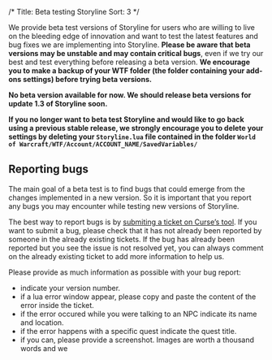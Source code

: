 /*
Title: Beta testing Storyline
Sort: 3
*/

We provide beta test versions of Storyline for users who are willing to live on the bleeding edge of innovation and want to test the latest features and bug fixes we are implementing into Storyline. **Please be aware that beta versions may be unstable and may contain critical bugs**, even if we try our best and test everything before releasing a beta version. **We encourage you to make a backup of your WTF folder (the folder containing your add-ons settings) before trying beta versions.**

**No beta version available for now. We should release beta versions for update 1.3 of Storyline soon.**

**If you no longer want to beta test Storyline and would like to go back using a previous stable release, we strongly encourage you to delete your settings by deleting your `Storyline.lua` file contained in the folder `World of Warcraft/WTF/Account/ACCOUNT_NAME/SavedVariables/`**

## Reporting bugs

The main goal of a beta test is to find bugs that could emerge from the changes implemented in a new version. So it is important that you report any bugs you may encounter while testing new versions of Storyline.

The best way to report bugs is by [submiting a ticket on Curse’s tool](http://wow.curseforge.com/addons/total-rp-3-storyline/tickets/). If you want to submit a bug, please check that it has not already been reported by someone in the already existing tickets. If the bug has already been reported but you see the issue is not resolved yet, you can always comment on the already existing ticket to add more information to help us.

Please provide as much information as possible with your bug report:

*  indicate your version number.
* if a lua error window appear, please copy and paste the content of the error inside the ticket.
* if the error occured while you were talking to an NPC indicate its name and location.
* if the error happens with a specific quest indicate the quest title.
* if you can, please provide a screenshot. Images are worth a thousand words and we 